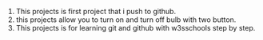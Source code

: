 1. This projects is first project that i push to github.
2. this projects allow you to turn on and turn off bulb with two button.
3. This projects is for learning git and github with w3sschools step by step.

